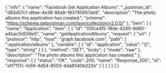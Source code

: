 {
  "info": {
    "name": "Facebook Get Application Albums",
    "_postman_id": "d83d57c1-d9ae-4e38-86a9-183795957ab9",
    "description": "The photo albums this application has created.",
    "schema": "https://schema.getpostman.com/json/collection/v2.0.0/"
  },
  "item": [
    {
      "name": "Application",
      "item": [
        {
          "id": "05fce4f5-19de-4290-9d60-a4bac5d558e5",
          "name": "getApplicationAlbums",
          "request": {
            "url": {
              "protocol": "http",
              "host": "graph.facebook.com",
              "path": [
                ":application/albums"
              ],
              "variable": [
                {
                  "id": "application",
                  "value": "{}",
                  "type": "string"
                }
              ]
            },
            "method": "GET",
            "body": {
              "mode": "raw"
            },
            "description": "The photo albums this application has created."
          },
          "response": [
            {
              "status": "OK",
              "code": 200,
              "name": "Response_200",
              "id": "a1f7117c-fe56-4d54-8503-4da8040b222e"
            }
          ]
        }
      ]
    }
  ]
}